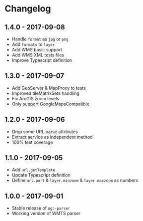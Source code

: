 # Changelog

## 1.4.0 - 2017-09-08

- Handle `format` as `jpg` or `png`
- Add `formats` to `layer`
- Add WMS basic support
- Add WMS XML tests files
- Improve Typescript definition

## 1.3.0 - 2017-09-07

- Add GeoServer & MapProxy to tests
- Improved tileMatrixSets handling
- Fix ArcGIS zoom levels
- Only support GoogleMapsCompatible

## 1.2.0 - 2017-09-06

- Drop some URL.parse attributes
- Extract service as independent method
- 100% test coverage

## 1.1.0 - 2017-09-05

- Add `url.getTemplate`
- Update Typescript definition
- Define `url.port` & `layer.minzoom` & `layer.maxzoom` as numbers

## 1.0.0 - 2017-09-01

- Stable release of `ogc-parser`
- Working version of WMTS parser
